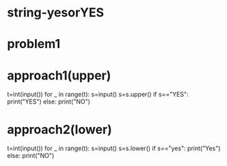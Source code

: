 # string-yesorYES
# problem1
# approach1(upper)
t=int(input())
for _ in range(t):
  s=input()
  s=s.upper()
  if s=="YES":
    print("YES")
  else:
    print("NO")

# approach2(lower)
t=int(input())
for _ in range(t):
  s=input()
  s=s.lower()
  if s=="yes":
    print("Yes")
  else:
    print("NO")
